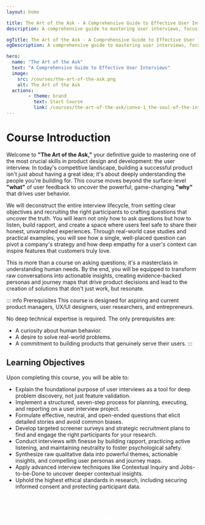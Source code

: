 ```yaml
---
layout: home

title: The Art of the Ask - A Comprehensive Guide to Effective User Interviews
description: A comprehensive guide to mastering user interviews, focusing on uncovering the deep 'why' behind user behavior to build truly valuable and intuitive products.

ogTitle: The Art of the Ask - A Comprehensive Guide to Effective User Interviews
ogDescription: A comprehensive guide to mastering user interviews, focusing on uncovering the deep 'why' behind user behavior to build truly valuable and intuitive products.

hero:
  name: "The Art of the Ask"
  text: "A Comprehensive Guide to Effective User Interviews"
  image:
    src: /courses/the-art-of-the-ask.png
    alt: The Art of the Ask
  actions:
        - theme: brand
          text: Start Course
          link: /courses/the-art-of-the-ask/convo-1_the-soul-of-the-interview
---
```

# Course Introduction

Welcome to **"The Art of the Ask,"** your definitive guide to mastering one of the most crucial skills in product design and development: the user interview. In today's competitive landscape, building a successful product isn't just about having a great idea; it's about deeply understanding the people you're building for. This course moves beyond the surface-level **"what"** of user feedback to uncover the powerful, game-changing **"why"** that drives user behavior.

We will deconstruct the entire interview lifecycle, from setting clear objectives and recruiting the right participants to crafting questions that uncover the truth. You will learn not only how to ask questions but how to listen, build rapport, and create a space where users feel safe to share their honest, unvarnished experiences. Through real-world case studies and practical examples, you will see how a single, well-placed question can pivot a company's strategy and how deep empathy for a user's context can inspire features that customers truly love.

This is more than a course on asking questions; it's a masterclass in understanding human needs. By the end, you will be equipped to transform raw conversations into actionable insights, creating evidence-backed personas and journey maps that drive product decisions and lead to the creation of solutions that don't just work, but resonate.

::: info Prerequisites
This course is designed for aspiring and current product managers, UX/UI designers, user researchers, and entrepreneurs. 

No deep technical expertise is required. The only prerequisites are:

- A curiosity about human behavior.
- A desire to solve real-world problems.
- A commitment to building products that genuinely serve their users.
  :::

## Learning Objectives

Upon completing this course, you will be able to:

- Explain the foundational purpose of user interviews as a tool for deep problem discovery, not just feature validation.
- Implement a structured, seven-step process for planning, executing, and reporting on a user interview project.
- Formulate effective, neutral, and open-ended questions that elicit detailed stories and avoid common biases.
- Develop targeted screener surveys and strategic recruitment plans to find and engage the right participants for your research.
- Conduct interviews with finesse by building rapport, practicing active listening, and maintaining neutrality to foster psychological safety.
- Synthesize raw qualitative data into powerful themes, actionable insights, and compelling user personas and journey maps.
- Apply advanced interview techniques like Contextual Inquiry and Jobs-to-be-Done to uncover deeper contextual insights.
- Uphold the highest ethical standards in research, including securing informed consent and protecting participant data.

<br />

<style> /* Custom styles for the 3D button effect */
  .start-course-button {
    display: inline-block;
    padding: 12px 28px;
    background-color: var(--vp-button-brand-bg); /* Uses theme's brand background color */
    color: white !important; /* Ensures text color stays white */
    text-align: center;
    text-decoration: none !important; /* Ensures no underline */
    font-size: 16px;
    font-weight: 600;
    border-radius: 9999px; /* Full rounded corner */
    border: none; /* Removes default border if any */
    /* 3D edge effect (darker brand color) + original blue glow */
    box-shadow: 0 4px 0px var(--vp-c-brand-1), 0 6px 14px 0 rgba(0, 118, 255, 0.3);
    position: relative; /* Allows for 'top' animation */
    top: 0;
    transition: all 0.15s ease-out; /* Smooth transition for all properties */
  }

  .start-course-button:hover {
    background-color: var(--vp-button-brand-hover-bg); /* Uses theme's brand hover background color */
    top: 2px; /* Moves button down slightly */
    box-shadow: 0 2px 0px var(--vp-c-brand-1), 0 4px 10px 0 rgba(0, 118, 255, 0.25); /* Adjusts shadow for "pressed" look */
  }

  .start-course-button:active {
    background-color: var(--vp-button-brand-active-bg); /* Uses theme's brand active background color */
    top: 4px; /* Moves button further down */
    box-shadow: 0 0px 0px var(--vp-c-brand-1), 0 2px 6px 0 rgba(0, 118, 255, 0.2); /* Flattens shadow more for "fully pressed" look */
  }
</style>

<div style="text-align: center; margin-top: 20px; margin-bottom: 25px;">
  <a href="/courses/the-art-of-the-ask/convo-1_the-soul-of-the-interview"
     class="start-course-button" style="display: inline-flex; align-items: center; justify-content: center;">
    Get Started
  </a>
</div>
